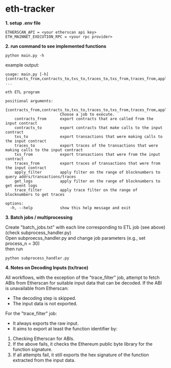 # eth-tracker

**1. setup .env file**

```
ETHERSCAN_API = <your etherscan api key>
ETH_MAINNET_EXECUTION_RPC = <your rpc provider>
```


**2. run command to see implemented functions**

```
python main.py -h
```
example output:

```
usage: main.py [-h] {contracts_from,contracts_to,txs_to,traces_to,txs_from,traces_from,apply_filter,get_logs,trace_filter} ...

eth ETL program

positional arguments:
  {contracts_from,contracts_to,txs_to,traces_to,txs_from,traces_from,apply_filter,get_logs,trace_filter}
                        Choose a job to execute.
    contracts_from      export contracts that are called from the input contract
    contracts_to        export contracts that make calls to the input contract
    txs_to              export transactions that were making calls to the input contract
    traces_to           export traces of the transactions that were making calls to the input contract
    txs_from            export transactions that were from the input contract
    traces_from         export traces of transactions that were from the input contract
    apply_filter        apply filter on the range of blocknumbers to query addrs/transactions/traces
    get_logs            apply filter on the range of blocknumbers to get event logs
    trace_filter        apply trace filter on the range of blocknumbers to get traces

options:
  -h, --help            show this help message and exit
```

**3. Batch jobs / multiprocessing**

Create "batch_jobs.txt" with each line corresponding to ETL job (see above)(check subprocess_handler.py) <br>
Open subproecss_handler.py and change job parameters (e.g., set process_n = 30) <br>
then run
```
python subprocess_handler.py
```

**4. Notes on Decoding Inputs (tx/trace)**

All workflows, with the exception of the "trace_filter" job, attempt to fetch ABIs from Etherscan for suitable input data that can be decoded. If the ABI is unavailable from Etherscan:

- The decoding step is skipped.
- The input data is not exported.

For the "trace_filter" job:

- It always exports the raw input.<br>
- It aims to export at least the function identifier by:<br>
1. Checking Etherscan for ABIs.<br>
2. If the above fails, it checks the Ethereum public byte library for the function signature. <br>
3. If all attempts fail, it still exports the hex signature of the function extracted from the input data.
